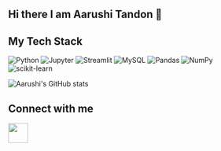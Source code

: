 ## Hi there I am Aarushi Tandon 👋

## My Tech Stack

![Python](https://img.shields.io/badge/Python-3670A0?style=for-the-badge&logo=python&logoColor=fff)
![Jupyter](https://img.shields.io/badge/Jupyter-F37626?style=for-the-badge&logo=jupyter&logoColor=fff)
![Streamlit](https://img.shields.io/badge/Streamlit-FF4B4B?style=for-the-badge&logo=streamlit&logoColor=white)
![MySQL](https://img.shields.io/badge/MySQL-00758F?style=for-the-badge&logo=mysql&logoColor=white)
![Pandas](https://img.shields.io/badge/Pandas-150458?style=for-the-badge&logo=pandas&logoColor=white)
![NumPy](https://img.shields.io/badge/NumPy-013243?style=for-the-badge&logo=numpy&logoColor=white)
![scikit-learn](https://img.shields.io/badge/scikit--learn-F7931E?style=for-the-badge&logo=scikit-learn&logoColor=white)



![Aarushi's GitHub stats](https://github-readme-stats.vercel.app/api?username=aarushitandon0&show_icons=true&theme=radical)


## Connect with me

<p align="left">
  <a href="https://www.linkedin.com/in/aarushi-tandon-bb6351332" target="_blank">
    <img src="https://cdn.jsdelivr.net/gh/devicons/devicon/icons/linkedin/linkedin-original.svg" width="40" />
  </a>
</p>
<!--
**aarushitandon0/aarushitandon0** is a ✨ _special_ ✨ repository because its `README.md` (this file) appears on your GitHub profile.

Here are some ideas to get you started:

- 🔭 I’m currently working on ...
- 🌱 I’m currently learning ...
- 👯 I’m looking to collaborate on ...
- 🤔 I’m looking for help with ...
- 💬 Ask me about ...
- 📫 How to reach me: ...
- 😄 Pronouns: ...
- ⚡ Fun fact: ...
-->
